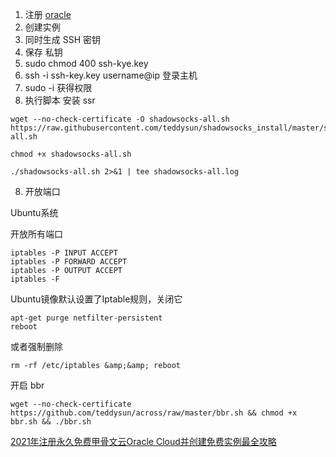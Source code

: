 1. 注册 [oracle](https://www.oracle.com/cn/cloud/free/?source=:ow:o:p:nav:081520OCIHeroCallout_cn&intcmp=:ow:o:p:nav:081520OCIHeroCallout_cn)
2. 创建实例
3. 同时生成 SSH 密钥
4. 保存 私钥 
5. sudo chmod 400 ssh-kye.key
6. ssh -i ssh-key.key username@ip 登录主机
7. sudo -i 获得权限
8. 执行脚本 安装 ssr

```shell
wget --no-check-certificate -O shadowsocks-all.sh https://raw.githubusercontent.com/teddysun/shadowsocks_install/master/shadowsocks-all.sh

chmod +x shadowsocks-all.sh

./shadowsocks-all.sh 2>&1 | tee shadowsocks-all.log
```

8. 开放端口

Ubuntu系统

开放所有端口

```
iptables -P INPUT ACCEPT
iptables -P FORWARD ACCEPT
iptables -P OUTPUT ACCEPT
iptables -F
```

Ubuntu镜像默认设置了Iptable规则，关闭它

```
apt-get purge netfilter-persistent
reboot
```

或者强制删除

```
rm -rf /etc/iptables &amp;&amp; reboot
```

开启 bbr

```shell
wget --no-check-certificate https://github.com/teddysun/across/raw/master/bbr.sh && chmod +x bbr.sh && ./bbr.sh
```



[2021年注册永久免费甲骨文云Oracle Cloud并创建免费实例最全攻略](https://xunihao.net/867.html)

